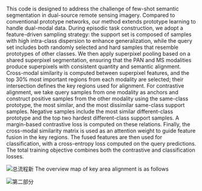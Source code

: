 This code is designed to address the challenge of few-shot semantic segmentation in dual-source remote sensing imagery. Compared to conventional prototype networks, our method extends prototype learning to handle dual-modal data. During episodic task construction, we adopt a feature-driven sampling strategy: the support set is composed of samples with high intra-class dispersion to enhance generalization, while the query set includes both randomly selected and hard samples that resemble prototypes of other classes. We then apply superpixel pooling based on a shared superpixel segmentation, ensuring that the PAN and MS modalities produce superpixels with consistent quantity and semantic alignment. Cross-modal similarity is computed between superpixel features, and the top 30% most important regions from each modality are selected; their intersection defines the key regions used for alignment. For contrastive alignment, we take query samples from one modality as anchors and construct positive samples from the other modality using the same-class prototype, the most similar, and the most dissimilar same-class support samples. Negative samples include the most similar different-class prototype and the top two hardest different-class support samples. A margin-based contrastive loss is computed on these relations. Finally, the cross-modal similarity matrix is used as an attention weight to guide feature fusion in the key regions. The fused features are then used for classification, with a cross-entropy loss computed on the query predictions. The total training objective combines both the contrastive and classification losses.

![总流程新](https://github.com/user-attachments/assets/d2cce177-7a0f-4fc9-93f6-5034b3fddb68)
The overview map of key area alignment is as follows

![第二部分](https://github.com/user-attachments/assets/445db948-ced4-4410-b8e4-89856a6dd612)
